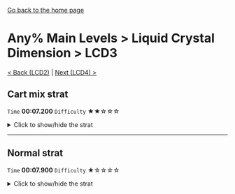 [Go back to the home page](https://github.com/Doublevil/scbspeedrun)

# Any% Main Levels > Liquid Crystal Dimension > LCD3

[< Back (LCD2)](https://github.com/Doublevil/scbspeedrun/blob/main/levels/any_ml/LCD/LCD2.md) | [Next (LCD4) >](https://github.com/Doublevil/scbspeedrun/blob/main/levels/any_ml/LCD/LCD4.md)

## Cart mix strat

`Time` **00:07.200** `Difficulty` ★★☆☆☆
<details>
  <summary>Click to show/hide the strat</summary>

  [![Strat animation](https://github.com/Doublevil/scbspeedrun/blob/main/media/levels/LCD/LCD3_Mix.webp)](https://github.com/Doublevil/scbspeedrun/blob/main/media/levels/LCD/LCD3_Mix.mp4?raw=true)
</details>

---
## Normal strat

`Time` **00:07.900** `Difficulty` ★☆☆☆☆
<details>
  <summary>Click to show/hide the strat</summary>

  [![Strat animation](https://github.com/Doublevil/scbspeedrun/blob/main/media/levels/LCD/LCD3_Strat.webp)](https://github.com/Doublevil/scbspeedrun/blob/main/media/levels/LCD/LCD3_Strat.mp4?raw=true)
</details>
